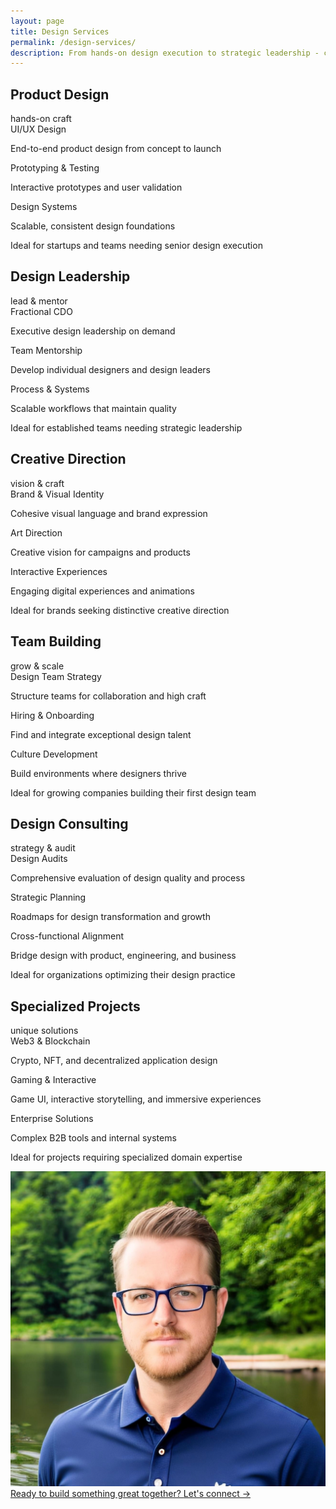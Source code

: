 ```yaml
---
layout: page
title: Design Services
permalink: /design-services/
description: From hands-on design execution to strategic leadership - comprehensive design services for organizations at every stage of growth.
---
```


<div class="grid grid-cols-1 lg:grid-cols-2 gap-4 lg:gap-8">
  <div class="fade-in-element group relative">
    <div class="border border-gray-700 rounded-lg p-8 h-full hover:border-gray-400 transition-colors">
      <div class="flex items-start justify-between mb-6">
        <h2 class="mt-0 text-xl" data-scramble>Product Design</h2>
        <span class="text-xs uppercase font-bold tracking-wider text-orange-950 bg-orange-500 px-2 py-1 rounded">hands-on craft</span>
      </div>
      <div class="space-y-3 mb-6">
        <div>
          <span class="font-medium">UI/UX Design</span>
          <p class="text-foreground-muted mt-1" data-scramble>End-to-end product design from concept to launch</p>
        </div>
        <div>
          <span class="font-medium">Prototyping & Testing</span>
          <p class="text-foreground-muted mt-1" data-scramble>Interactive prototypes and user validation</p>
        </div>
        <div>
          <span class="font-medium">Design Systems</span>
          <p class="text-foreground-muted mt-1" data-scramble>Scalable, consistent design foundations</p>
        </div>
      </div>
      <p class="border-t border-gray-700 pt-4" data-scramble>
        Ideal for startups and teams needing senior design execution
      </p>
    </div>
  </div>
  <div class="fade-in-element group relative">
    <div class="border border-gray-700 rounded-lg p-8 h-full hover:border-gray-400 transition-colors">
      <div class="flex items-start justify-between mb-6">
        <h2 class="mt-0 text-xl" data-scramble>Design Leadership</h2>
        <span class="text-xs uppercase font-bold tracking-wider text-green-950 bg-green-500 px-2 py-1 rounded">lead & mentor</span>
      </div>
      <div class="space-y-3 mb-6">
        <div>
          <span class="font-medium">Fractional CDO</span>
          <p class="text-foreground-muted mt-1" data-scramble>Executive design leadership on demand</p>
        </div>
        <div>
          <span class="font-medium">Team Mentorship</span>
          <p class="text-foreground-muted mt-1" data-scramble>Develop individual designers and design leaders</p>
        </div>
        <div>
          <span class="font-medium">Process & Systems</span>
          <p class="text-foreground-muted mt-1" data-scramble>Scalable workflows that maintain quality</p>
        </div>
      </div>
      <p class="border-t border-gray-700 pt-4" data-scramble>
        Ideal for established teams needing strategic leadership
      </p>
    </div>
  </div>
  <div class="fade-in-element group relative">
    <div class="border border-gray-700 rounded-lg p-8 h-full hover:border-gray-400 transition-colors">
      <div class="flex items-start justify-between mb-6">
        <h2 class="mt-0 text-xl" data-scramble>Creative Direction</h2>
        <span class="text-xs uppercase font-bold tracking-wider text-red-950 bg-red-500 px-2 py-1 rounded">vision & craft</span>
      </div>
      <div class="space-y-3 mb-6">
        <div>
          <span class="font-medium">Brand & Visual Identity</span>
          <p class="text-foreground-muted mt-1" data-scramble>Cohesive visual language and brand expression</p>
        </div>
        <div>
          <span class="font-medium">Art Direction</span>
          <p class="text-foreground-muted mt-1" data-scramble>Creative vision for campaigns and products</p>
        </div>
        <div>
          <span class="font-medium">Interactive Experiences</span>
          <p class="text-foreground-muted mt-1" data-scramble>Engaging digital experiences and animations</p>
        </div>
      </div>
      <p class="border-t border-gray-700 pt-4" data-scramble>
        Ideal for brands seeking distinctive creative direction
      </p>
    </div>
  </div>
  <div class="fade-in-element group relative">
    <div class="border border-gray-700 rounded-lg p-8 h-full hover:border-gray-400 transition-colors">
      <div class="flex items-start justify-between mb-6">
        <h2 class="mt-0 text-xl" data-scramble>Team Building</h2>
        <span class="text-xs uppercase font-bold tracking-wider text-blue-950 bg-blue-500 px-2 py-1 rounded">grow & scale</span>
      </div>
      <div class="space-y-3 mb-6">
        <div>
          <span class="font-medium">Design Team Strategy</span>
          <p class="text-foreground-muted mt-1" data-scramble>Structure teams for collaboration and high craft</p>
        </div>
        <div>
          <span class="font-medium">Hiring & Onboarding</span>
          <p class="text-foreground-muted mt-1" data-scramble>Find and integrate exceptional design talent</p>
        </div>
        <div>
          <span class="font-medium">Culture Development</span>
          <p class="text-foreground-muted mt-1" data-scramble>Build environments where designers thrive</p>
        </div>
      </div>
      <p class="border-t border-gray-700 pt-4" data-scramble>
        Ideal for growing companies building their first design team
      </p>
    </div>
  </div>
  <div class="fade-in-element group relative">
    <div class="border border-gray-700 rounded-lg p-8 h-full hover:border-gray-400 transition-colors">
      <div class="flex items-start justify-between mb-6">
        <h2 class="mt-0 text-xl" data-scramble>Design Consulting</h2>
        <span class="text-xs uppercase font-bold tracking-wider text-purple-950 bg-purple-500 px-2 py-1 rounded">strategy & audit</span>
      </div>
      <div class="space-y-3 mb-6">
        <div>
          <span class="font-medium">Design Audits</span>
          <p class="text-foreground-muted mt-1" data-scramble>Comprehensive evaluation of design quality and process</p>
        </div>
        <div>
          <span class="font-medium">Strategic Planning</span>
          <p class="text-foreground-muted mt-1" data-scramble>Roadmaps for design transformation and growth</p>
        </div>
        <div>
          <span class="font-medium">Cross-functional Alignment</span>
          <p class="text-foreground-muted mt-1" data-scramble>Bridge design with product, engineering, and business</p>
        </div>
      </div>
      <p class="border-t border-gray-700 pt-4" data-scramble>
        Ideal for organizations optimizing their design practice
      </p>
    </div>
  </div>
  <div class="fade-in-element group relative">
    <div class="border border-gray-700 rounded-lg p-8 h-full hover:border-gray-400 transition-colors">
      <div class="flex items-start justify-between mb-6">
        <h2 class="mt-0 text-xl" data-scramble>Specialized Projects</h2>
        <span class="text-xs uppercase font-bold tracking-wider text-primary-950 bg-primary-500 px-2 py-1 rounded">unique solutions</span>
      </div>
      <div class="space-y-3 mb-6">
        <div>
          <span class="font-medium">Web3 & Blockchain</span>
          <p class="text-foreground-muted mt-1" data-scramble>Crypto, NFT, and decentralized application design</p>
        </div>
        <div>
          <span class="font-medium">Gaming & Interactive</span>
          <p class="text-foreground-muted mt-1" data-scramble>Game UI, interactive storytelling, and immersive experiences</p>
        </div>
        <div>
          <span class="font-medium">Enterprise Solutions</span>
          <p class="text-foreground-muted mt-1" data-scramble>Complex B2B tools and internal systems</p>
        </div>
      </div>
      <p class="border-t border-gray-700 pt-4" data-scramble>
        Ideal for projects requiring specialized domain expertise
      </p>
    </div>
  </div>
  <a href="/contact" class="contact-card fade-in-element lg:col-span-2">
    <img class="contact-card__image" src="/assets/images/profile-photo.png" />
    <div class="contact-card__content">
      <span class="contact-card__text" data-scramble>Ready to build something great together?</span>
      <span class="contact-card__link">
        <span data-scramble>Let's connect &rarr;</span>
      </span>
    </div>
  </a>

</div>
